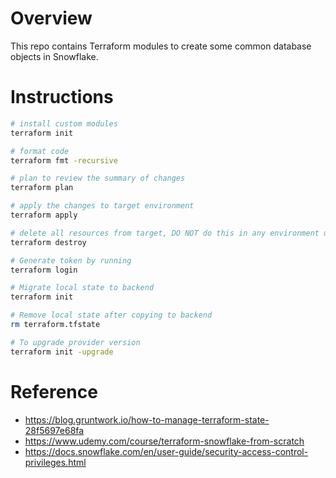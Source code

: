 # Overview
This repo contains Terraform modules to create some common database objects in Snowflake.

# Instructions

```bash
# install custom modules
terraform init

# format code
terraform fmt -recursive

# plan to review the summary of changes
terraform plan

# apply the changes to target environment
terraform apply

# delete all resources from target, DO NOT do this in any environment unless its really needed 🔥
terraform destroy

# Generate token by running
terraform login

# Migrate local state to backend
terraform init

# Remove local state after copying to backend
rm terraform.tfstate

# To upgrade provider version
terraform init -upgrade
```

# Reference 
- https://blog.gruntwork.io/how-to-manage-terraform-state-28f5697e68fa
- https://www.udemy.com/course/terraform-snowflake-from-scratch
- https://docs.snowflake.com/en/user-guide/security-access-control-privileges.html